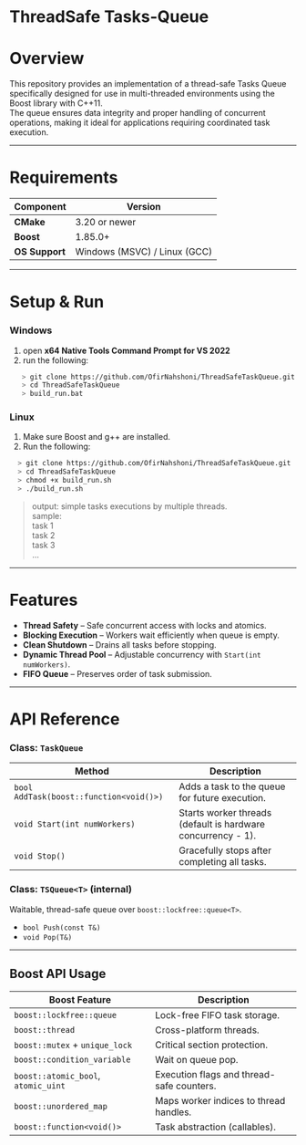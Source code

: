 # ThreadSafe Tasks-Queue

# Overview
This repository provides an implementation of a thread-safe Tasks Queue specifically
designed for use in multi-threaded environments using the 
Boost library with C++11. <br /> 
The queue ensures data integrity and proper handling of concurrent operations,
making it ideal for applications requiring coordinated task execution.

---

# Requirements
| Component      | Version       |
|----------------|---------------|
| **CMake**      | 3.20 or newer |
| **Boost**      | 1.85.0+       |
| **OS Support** | Windows (MSVC) / Linux (GCC) |

---

# Setup & Run
### Windows
1. open **x64 Native Tools Command Prompt for VS 2022**
2. run the following:
```bash
   > git clone https://github.com/OfirNahshoni/ThreadSafeTaskQueue.git
   > cd ThreadSafeTaskQueue
   > build_run.bat
```
### Linux
1. Make sure Boost and g++ are installed.
2. Run the following:
```bash
  > git clone https://github.com/OfirNahshoni/ThreadSafeTaskQueue.git
  > cd ThreadSafeTaskQueue
  > chmod +x build_run.sh
  > ./build_run.sh
```
> output: simple tasks executions by multiple threads. <br/>
> sample: <br/>
> task 1 <br/>
> task 2 <br/>
> task 3 <br/>
> ...

---

# Features
- **Thread Safety** – Safe concurrent access with locks and atomics.
- **Blocking Execution** – Workers wait efficiently when queue is empty.
- **Clean Shutdown** – Drains all tasks before stopping.
- **Dynamic Thread Pool** – Adjustable concurrency with `Start(int numWorkers)`.
- **FIFO Queue** – Preserves order of task submission.

---

# API Reference
### Class: `TaskQueue`

| Method | Description |
|--------|-------------|
| `bool AddTask(boost::function<void()>)` | Adds a task to the queue for future execution. |
| `void Start(int numWorkers)` | Starts worker threads (default is hardware concurrency - 1). |
| `void Stop()` | Gracefully stops after completing all tasks. |

### Class: `TSQueue<T>` (internal)

Waitable, thread-safe queue over `boost::lockfree::queue<T>`.

- `bool Push(const T&)`
- `void Pop(T&)`

---

## Boost API Usage
| Boost Feature           | Description |
|-------------------------|-------------|
| `boost::lockfree::queue` | Lock-free FIFO task storage. |
| `boost::thread`          | Cross-platform threads. |
| `boost::mutex` + `unique_lock` | Critical section protection. |
| `boost::condition_variable` | Wait on queue pop. |
| `boost::atomic_bool`, `atomic_uint` | Execution flags and thread-safe counters. |
| `boost::unordered_map`   | Maps worker indices to thread handles. |
| `boost::function<void()>` | Task abstraction (callables). |